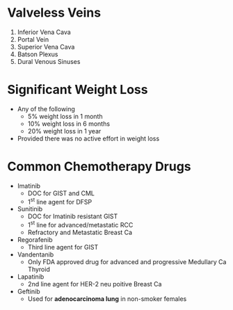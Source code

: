 # Valveless Veins
1. Inferior Vena Cava
2. Portal Vein
3. Superior Vena Cava
4. Batson Plexus
5. Dural Venous Sinuses

# Significant Weight Loss
- Any of the following
	- 5% weight loss in 1 month
	- 10% weight loss in 6 months
	- 20% weight loss in 1 year
- Provided there was no active effort in weight loss

# Common Chemotherapy Drugs
- Imatinib
	- DOC for GIST and CML
	- 1<sup>st</sup> line agent for DFSP
- Sunitinib
	- DOC for Imatinib resistant GIST
	- 1<sup>st</sup> line for advanced/metastatic RCC
	- Refractory and Metastatic Breast Ca
- Regorafenib
	- Third line agent for GIST
- Vandentanib
	- Only FDA approved drug for advanced and progressive Medullary Ca Thyroid
- Lapatinib
	- 2nd line agent for HER-2 neu poitive Breast Ca
- Geftinib
	- Used for **adenocarcinoma lung** in non-smoker females